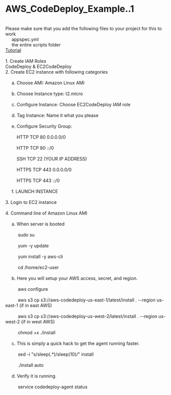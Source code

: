 # AWS_CodeDeploy_Example..1
<br />
Please make sure that you add the following files to your project for this to work
<br />
&nbsp;&nbsp;&nbsp;&nbsp; appspec.yml
<br />
&nbsp;&nbsp;&nbsp;&nbsp; the entire scripts folder
<br />
<a href="https://www.youtube.com/watch?v=F6oLG-LyIhc&t=372s">Tutorial</a>
<br />
<br />
1. Create IAM Roles
<br />
CodeDeploy & EC2CodeDeploy
<br />
2. Create EC2 instance with following categories
<br />
<br />
&nbsp;&nbsp;&nbsp;&nbsp;    a. Choose AMI: Amazon Linux AMI
    <br />
    <br />
&nbsp;&nbsp;&nbsp;&nbsp;    b. Choose Instance type: t2.micro
    <br />
    <br />
 &nbsp;&nbsp;&nbsp;&nbsp;   c. Configure Instance: Choose EC2CodeDeploy IAM role
    <br />
    <br />
  &nbsp;&nbsp;&nbsp;&nbsp;  d. Tag Instance: Name it what you please
    <br />
    <br />
  &nbsp;&nbsp;&nbsp;&nbsp;  e. Configure Security Group: 
    <br />
    <br />
&nbsp;&nbsp;&nbsp;&nbsp;&nbsp;&nbsp;&nbsp;&nbsp;        HTTP TCP 80 0.0.0.0/0
        <br />
        <br />
  &nbsp;&nbsp;&nbsp;&nbsp;&nbsp;&nbsp;&nbsp;&nbsp;      HTTP TCP 80 ::/0
        <br />
        <br />
  &nbsp;&nbsp;&nbsp;&nbsp;&nbsp;&nbsp;&nbsp;&nbsp;      SSH TCP 22 (YOUR IP ADDRESS)
        <br />
        <br />
  &nbsp;&nbsp;&nbsp;&nbsp;&nbsp;&nbsp;&nbsp;&nbsp;      HTTPS TCP 443 0.0.0.0/0
        <br />
        <br />
   &nbsp;&nbsp;&nbsp;&nbsp;&nbsp;&nbsp;&nbsp;&nbsp;     HTTPS TCP 443 ::/0
        <br />
        <br />
&nbsp;&nbsp;&nbsp;&nbsp;    f. LAUNCH INSTANCE
    <br />
    <br />
3. Login to EC2 instance
<br />
<br />
4. Command line of Amazon Linux AMI 
<br />
<br />
&nbsp;&nbsp;&nbsp;&nbsp;    a. When server is booted
    <br />
    <br />
 &nbsp;&nbsp;&nbsp;&nbsp;   &nbsp;&nbsp;&nbsp;&nbsp;    sudo su
        <br />
        <br />
 &nbsp;&nbsp;&nbsp;&nbsp;  &nbsp;&nbsp;&nbsp;&nbsp;     yum -y update
        <br />
        <br />
 &nbsp;&nbsp;&nbsp;&nbsp;   &nbsp;&nbsp;&nbsp;&nbsp;    yum install -y aws-cli
        <br />
        <br />
 &nbsp;&nbsp;&nbsp;&nbsp;   &nbsp;&nbsp;&nbsp;&nbsp;    cd /home/ec2-user
        <br />
        <br />
 &nbsp;&nbsp;&nbsp;&nbsp;   b. Here you will setup your AWS access, secret, and region.
    <br />
    <br />
   &nbsp;&nbsp;&nbsp;&nbsp; &nbsp;&nbsp;&nbsp;&nbsp;     aws configure
        <br />
        <br />
    &nbsp;&nbsp;&nbsp;&nbsp; &nbsp;&nbsp;&nbsp;&nbsp;    aws s3 cp s3://aws-codedeploy-us-east-1/latest/install . --region us-east-1 (if in east AWS)
        <br />
        <br />
    &nbsp;&nbsp;&nbsp;&nbsp; &nbsp;&nbsp;&nbsp;&nbsp; aws s3 cp s3://aws-codedeploy-us-west-2/latest/install . --region us-west-2 (if in west AWS)
        <br />
        <br />
   &nbsp;&nbsp;&nbsp;&nbsp; &nbsp;&nbsp;&nbsp;&nbsp;     chmod +x ./install
        <br />
        <br />
  &nbsp;&nbsp;&nbsp;&nbsp;  c. This is simply a quick hack to get the agent running faster.
    <br />
    <br />
  &nbsp;&nbsp;&nbsp;&nbsp; &nbsp;&nbsp;&nbsp;&nbsp;      sed -i "s/sleep(.*)/sleep(10)/" install
        <br />
        <br />
   &nbsp;&nbsp;&nbsp;&nbsp; &nbsp;&nbsp;&nbsp;&nbsp;     ./install auto
        <br />
        <br />
  &nbsp;&nbsp;&nbsp;&nbsp;  d. Verify it is running.
    <br />
    <br />
   &nbsp;&nbsp;&nbsp;&nbsp; &nbsp;&nbsp;&nbsp;&nbsp;     service codedeploy-agent status

   
